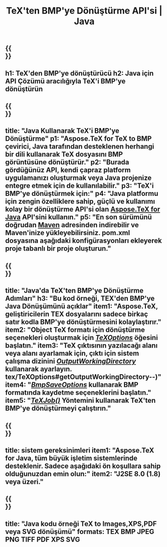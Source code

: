 ﻿---
translation: true
template: /_templates/_conversion-child-java.md
title: TeX'ten BMP'ye Dönüştürme API'si | Java
description: TeX'ten BMP'ye dönüştürme işlevi. Bu şirket içi Java kitaplığını projenize entegre edin veya TeX'i BMP'ye dönüştürmek için platformlar arası uygulamaları kullanın.
keywords: tex'ten bmp'ye api java, tex2bmp entegrasyonu
url: /java/conversion/tex-to-bmp/
family: tex
platformtag: java
feature: conversion
informat: TEX
outformat: BMP
otherformats: PNG JPEG TIFF PDF XPS SVG
---

{{<section banner>}}
---
h1: TeX'den BMP'ye dönüştürücü
h2: Java için API Çözümü aracılığıyla TeX'i BMP'ye dönüştürün
---

{{<section overview>}}
---
title: "Java Kullanarak TeX'i BMP'ye Dönüştürme"
p1: "Aspose.TeX for TeX to BMP çevirici, Java tarafından desteklenen herhangi bir dili kullanarak TeX dosyasını BMP görüntüsüne dönüştürür."
p2: "Burada gördüğünüz API, kendi çapraz platform uygulamanızı oluşturmak veya Java projenize entegre etmek için de kullanılabilir."
p3: "TeX'i BMP'ye dönüştürmek için:"
p4: "Java platformu için zengin özelliklere sahip, güçlü ve kullanımı kolay bir dönüştürme API'si olan [Aspose.TeX for Java](https://products.aspose.com/tex/java) API'sini kullanın."
p5: "En son sürümünü doğrudan [Maven](https://repository.aspose.com/webapp/#/artifacts/browse/tree/General/repo/com/aspose/aspose-tex) adresinden indirebilir ve Maven'inize yükleyebilirsiniz. pom.xml dosyasına aşağıdaki konfigürasyonları ekleyerek proje tabanlı bir proje oluşturun."
---

{{<section feature1>}}
---
title: "Java'da TeX'ten BMP'ye Dönüştürme Adımları"
h3: "Bu kod örneği, TEX'den BMP'ye Java Dönüşümünü açıklar"
item1: "Aspose.TeX, geliştiricilerin TEX dosyalarını sadece birkaç satır kodla BMP'ye dönüştürmesini kolaylaştırır."
item2: "Object TeX formatı için dönüştürme seçenekleri oluşturmak için [*TeXOptions*](https://reference.aspose.com/tex/java/com.aspose.tex/TeXOptions) öğesini başlatın."
item3: "TeX çıktısının yazılacağı alanı veya alanı ayarlamak için, çıktı için sistem çalışma dizinini [*OutputWorkingDirectory*](https://reference.aspose.com/tex/java/com.aspose) kullanarak ayarlayın. tex/TeXOptions#getOutputWorkingDirectory--)"
item4: "[*BmpSaveOptions*](https://reference.aspose.com/tex/java/com.aspose.tex.rendering/BmpSaveOptions) kullanarak BMP formatında kaydetme seçeneklerini başlatın."
item5: "[*TeXJob()*](https://reference.aspose.com/tex/java/com.aspose.tex/TeXJob) Yöntemini kullanarak TeX'ten BMP'ye dönüştürmeyi çalıştırın."
---

{{<section feature2>}}
---
title: sistem gereksinimleri
item1: "Aspose.TeX for Java, tüm büyük işletim sistemlerinde desteklenir. Sadece aşağıdaki ön koşullara sahip olduğunuzdan emin olun:"
item2: "J2SE 8.0 (1.8) veya üzeri."
---

{{<section widget>}}
---
title: "Java kodu örneği TeX to Images,XPS,PDF veya SVG dönüşümü"
formats: TEX BMP JPEG PNG TIFF PDF XPS SVG
---